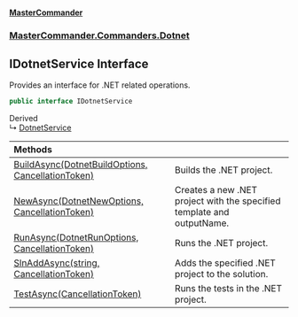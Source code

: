 #### [MasterCommander](MasterCommander.md 'MasterCommander')
### [MasterCommander.Commanders.Dotnet](MasterCommander.Commanders.Dotnet.md 'MasterCommander.Commanders.Dotnet')

## IDotnetService Interface

Provides an interface for .NET related operations.

```csharp
public interface IDotnetService
```

Derived  
&#8627; [DotnetService](DotnetService.md 'MasterCommander.Commanders.Dotnet.DotnetService')

| Methods | |
| :--- | :--- |
| [BuildAsync(DotnetBuildOptions, CancellationToken)](IDotnetService.BuildAsync(DotnetBuildOptions,CancellationToken).md 'MasterCommander.Commanders.Dotnet.IDotnetService.BuildAsync(MasterCommander.Commanders.Dotnet.CmdBuild.DotnetBuildOptions, System.Threading.CancellationToken)') | Builds the .NET project. |
| [NewAsync(DotnetNewOptions, CancellationToken)](IDotnetService.NewAsync(DotnetNewOptions,CancellationToken).md 'MasterCommander.Commanders.Dotnet.IDotnetService.NewAsync(MasterCommander.Commanders.Dotnet.CmdNew.Options.DotnetNewOptions, System.Threading.CancellationToken)') | Creates a new .NET project with the specified template and outputName. |
| [RunAsync(DotnetRunOptions, CancellationToken)](IDotnetService.RunAsync(DotnetRunOptions,CancellationToken).md 'MasterCommander.Commanders.Dotnet.IDotnetService.RunAsync(MasterCommander.Commanders.Dotnet.CmdRun.DotnetRunOptions, System.Threading.CancellationToken)') | Runs the .NET project. |
| [SlnAddAsync(string, CancellationToken)](IDotnetService.SlnAddAsync(string,CancellationToken).md 'MasterCommander.Commanders.Dotnet.IDotnetService.SlnAddAsync(string, System.Threading.CancellationToken)') | Adds the specified .NET project to the solution. |
| [TestAsync(CancellationToken)](IDotnetService.TestAsync(CancellationToken).md 'MasterCommander.Commanders.Dotnet.IDotnetService.TestAsync(System.Threading.CancellationToken)') | Runs the tests in the .NET project. |

